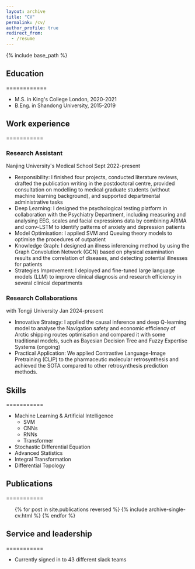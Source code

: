 ```yaml
---
layout: archive
title: "CV"
permalink: /cv/
author_profile: true
redirect_from:
  - /resume
---
```


{% include base_path %}

## Education
============
* M.S. in King's College London, 2020-2021
* B.Eng. in Shandong University, 2015-2019

## Work experience
===========

### Research Assistant   
Nanjing University's Medical School   Sept 2022-present
* Responsibility:  I finished four projects, conducted literature reviews, drafted the publication writing in the postdoctoral centre, provided consultation on modelling to medical graduate students (without machine learning background), and supported departmental administrative tasks
* Deep Learning: I designed the psychological testing platform in collaboration with the Psychiatry Department, including measuring and analysing EEG, scales and facial expressions data by combining ARIMA and conv-LSTM to identify patterns of anxiety and depression patients
* Model Optimisation: I applied SVM and Queuing theory models to optimise the procedures of outpatient
* Knowledge Graph: I designed an illness inferencing method by using the Graph Convolution Network (GCN) based on physical examination results and the correlation of diseases, and detecting potential illnesses for patients
* Strategies Improvement: I deployed and fine-tuned large language models (LLM) to improve clinical diagnosis and research efficiency in several clinical departments

### Research Collaborations   
with Tongji University   Jan 2024-present
* Innovative Strategy: I applied the causal inference and deep Q-learning model to analyse the Navigation safety and economic efficiency of Arctic shipping routes optimisation and compared it with some traditional models, such as Bayesian Decision Tree and Fuzzy Expertise Systems (ongoing)
* Practical Application: We applied Contrastive Language-Image Pretraining (CLIP) to the pharmaceutic molecular retrosynthesis and achieved the SOTA compared to other retrosynthesis prediction methods.

  
## Skills
===========
* Machine Learning & Artificial Intelligence
  * SVM 
  * CNNs
  * RNNs
  * Transformer
* Stochastic Differential Equation
* Advanced Statistics
* Integral Transformation
* Differential Topology

## Publications
===========
  <ul>{% for post in site.publications reversed %}
    {% include archive-single-cv.html %}
  {% endfor %}</ul>
  
## Service and leadership
===========
* Currently signed in to 43 different slack teams
